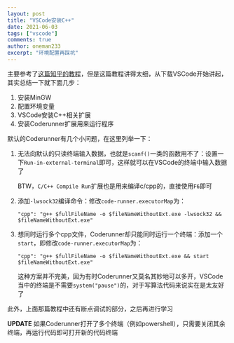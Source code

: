 ```yaml
---
layout: post
title: "VSCode安装C++"
date: 2021-06-03
tags: ["vscode"]
comments: true
author: oneman233
excerpt: "环境配置再踩坑"
---
```


主要参考了[这篇知乎的教程](https://zhuanlan.zhihu.com/p/77645306)，但是这篇教程讲得太细，从下载VSCode开始讲起，其实总结一下就下面几步：

1. 安装MinGW
2. 配置环境变量
3. VSCode安装C++相关扩展
4. 安装Coderunner扩展用来运行程序

默认的Coderunner有几个小问题，在这里列举一下：

1. 无法向默认的只读终端输入数据，也就是`scanf()`一类的函数用不了：设置一下`Run-in-external-terminal`即可，这样就可以在VSCode的终端中输入数据了

    BTW，`C/C++ Compile Run`扩展也是用来编译c/cpp的，直接使用`F6`即可

2. 添加`-lwsock32`编译命令：修改`code-runner.executorMap`为：

    `"cpp": "g++ $fullFileName -o $fileNameWithoutExt.exe -lwsock32 && $fileNameWithoutExt.exe"`

3. 想同时运行多个cpp文件，Coderunner却只能同时运行一个终端：添加一个`start`，即修改`code-runner.executorMap`为：

    `"cpp": "g++ $fullFileName -o $fileNameWithoutExt.exe && start $fileNameWithoutExt.exe"`
    
    这种方案并不完美，因为有时Coderunner又莫名其妙地可以多开，VSCode当中的终端是不需要`system("pause")`的，对于写算法代码来说实在是太友好了

此外，上面那篇教程中还有断点调试的部分，之后再进行学习

**UPDATE** 如果Coderunner打开了多个终端（例如powershell），只需要关闭其余终端，再运行代码即可打开新的代码终端